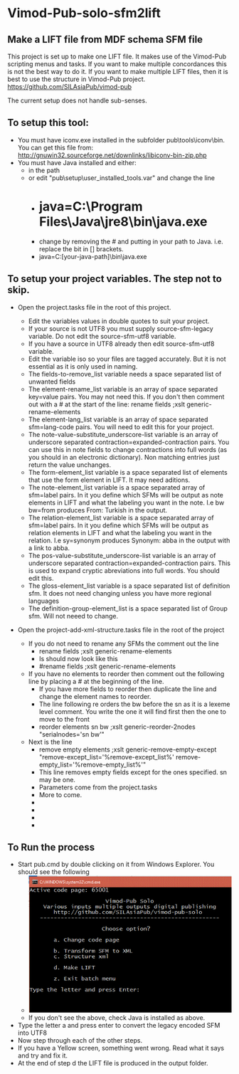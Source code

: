 # Vimod-Pub-solo-sfm2lift

## Make a LIFT file from MDF schema SFM file

This project is set up to make one LIFT file. It makes use of the Vimod-Pub scripting menus and tasks. If you want to make multiple concordances this is not the best way to do it. If you want to make multiple LIFT files, then it is best to use the structure in Vimod-Pub project. https://github.com/SILAsiaPub/vimod-pub

The current setup does not handle sub-senses.

## To setup this tool:
* You must have iconv.exe installed in the subfolder pub\tools\iconv\bin. You can get this file from: http://gnuwin32.sourceforge.net/downlinks/libiconv-bin-zip.php
* You must have Java installed and either:
  * in the path 
  * or edit "pub\setup\user_installed_tools.var" and change the line 
      * # java=C:\Program Files\Java\jre8\bin\java.exe
      * change by removing the # and putting in your path to Java. i.e. replace the bit in [] brackets.
      * java=C:\[your-java-path]\bin\java.exe
       
## To setup your project variables. The step not to skip.

* Open the project.tasks file in the root of this project.
  * Edit the variables values in double quotes to suit your project. 
  * If your source is not UTF8 you must supply source-sfm-legacy variable. Do not edit the source-sfm-utf8 variable.
  * If you have a source in UTF8 already then edit source-sfm-utf8 variable.
  * Edit the variable iso so your files are tagged accurately. But it is not essential as it is only used in naming.
  * The fields-to-remove_list variable needs a space separated list of unwanted fields
  * The element-rename_list variable is an array of space separated key=value pairs. You may not need this. If you don't then comment out with a # at the start of the line: rename fields ;xslt generic-rename-elements
  * The element-lang_list variable is an array of space separated sfm=lang-code pairs. You will need to edit this for your project.
  * The note-value-substitute_underscore-list variable is an array of underscore separated contraction=expanded-contraction pairs. You can use this in note fields to change contractions into full words (as you should in an electronic dictionary). Non matching entries just return the value unchanges.
  * The form-element_list variable is a space separated list of elements that use the form element in LIFT. It may need aditions.
  * The note-element_list variable is a space separated array of sfm=label pairs. In it you define which SFMs will be output as note elements in LIFT and what the labeling you want in the note. I.e bw bw=from produces From: Turkish in the output. 
  * The relation-element_list variable is a space separated array of sfm=label pairs. In it you define which SFMs will be output as relation elements in LIFT and what the labeling you want in the relation. I.e sy=synonym produces Synonym: abba in the output with a link to abba.
  * The pos-value-substitute_underscore-list  variable is an array of underscore separated contraction=expanded-contraction pairs. This is used to expand cryptic abreviations into full words. You should edit this.
  * The gloss-element_list variable is a space separated list of definition sfm. It does not need changing unless you have more regional languages
  * The definition-group-element_list is a space separated list of Group sfm. Will not neeed to change.

* Open the project-add-xml-structure.tasks file in the root of the project
  * If you do not need to rename any SFMs the comment out the line
    * rename fields                           ;xslt generic-rename-elements
    * Is should now look like this
    * #rename fields                           ;xslt generic-rename-elements
  * If you have no elements to reorder then comment out the following line by placing a # at the beginning of the line.
    * If you have more fields to reorder then duplicate the line and change the element names to reorder.
    * The line following re orders the bw before the sn as it is a lexeme level comment. You write the one it will find first then the one to move to the front
    * reorder elements sn bw                  ;xslt generic-reorder-2nodes "serialnodes='sn bw'" 
  * Next is the line
    * remove empty elements                   ;xslt generic-remove-empty-except "remove-except_list='%remove-except_list%' remove-empty_list='%remove-empty_list%'"
    * This line removes empty fields except for the ones specified. sn may be one.
    * Parameters come from the project.tasks
    * More to come.
    *
    *
    *
    *
## To Run the process
* Start pub.cmd by double clicking on it from Windows Explorer. You should see the following
  * ![start screen](pub/docs/OpeningScreen.GIF)
  * If you don't see the above, check Java is installed as above.
* Type the letter a and press enter to convert the legacy encoded SFM into UTF8
* Now step through each of the other steps.
* If you have a Yellow screen, something went wrong. Read what it says and try and fix it.
* At the end of step d the LIFT file is produced in the output folder.
